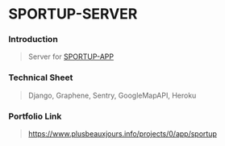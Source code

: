 # SPORTUP-SERVER

### Introduction

> Server for <a href="https://github.com/plusbeauxjours/sportup-frontend">SPORTUP-APP</a>

### Technical Sheet

> Django, Graphene, Sentry, GoogleMapAPI, Heroku

### Portfolio Link

> https://www.plusbeauxjours.info/projects/0/app/sportup

